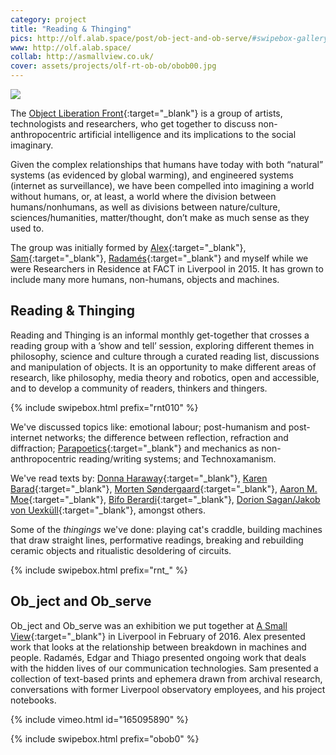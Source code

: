 ```yaml
---
category: project
title: "Reading & Thinging"
pics: http://olf.alab.space/post/ob-ject-and-ob-serve/#swipebox-gallery
www: http://olf.alab.space/
collab: http://asmallview.co.uk/
cover: assets/projects/olf-rt-ob-ob/obob00.jpg
---
```

![](/assets/projects/olf-rt-ob-ob/rt0200.jpg)

The [Object Liberation Front](http://olf.alab.space/){:target="_blank"} is a group of artists, technologists and researchers, who get together to discuss non-anthropocentric artificial intelligence and its implications to the social imaginary.

Given the complex relationships that humans have today with both “natural” systems (as evidenced by global warming), and engineered systems (internet as surveillance), we have been compelled into imagining a world without humans, or, at least, a world where the division between humans/nonhumans, as well as divisions between nature/culture, sciences/humanities, matter/thought, don’t make as much sense as they used to.

The group was initially formed by [Alex](http://alexpearl.miriadonline.info/){:target="_blank"}, [Sam](http://samskinner.net/){:target="_blank"}, [Radamés](https://radames.in/){:target="_blank"} and myself while we were Researchers in Residence at FACT in Liverpool in 2015. It has grown to include many more humans, non-humans, objects and machines.

## Reading & Thinging
Reading and Thinging is an informal monthly get-together that crosses a reading group with a ’show and tell’ session, exploring different themes in philosophy, science and culture through a curated reading list, discussions and manipulation of objects. It is an opportunity to make different areas of research, like philosophy, media theory and robotics, open and accessible, and to develop a community of readers, thinkers and thingers.

{% include swipebox.html prefix="rnt010" %}

We've discussed topics like: emotional labour; post-humanism and post-internet networks; the difference between reflection, refraction and diffraction; [Parapoetics](http://www.brokendimanche.eu/para-poetics/){:target="_blank"} and mechanics as non-anthropocentric reading/writing systems; and Technoxamanism.

We've read texts by: [Donna Haraway](https://muse.jhu.edu/journals/configurations/v002/2.1haraway.html){:target="_blank"}, [Karen Barad](http://humweb.ucsc.edu/feministstudies/faculty/barad/barad-posthumanist.pdf){:target="_blank"}, [Morten Søndergaard](http://www.brokendimanche.eu/shop-1/suture){:target="_blank"}, [Aaron M. Moe](http://www.brokendimanche.eu/shop-1/protean-poetics){:target="_blank"}, [Bifo Berardi](http://tmp.thiagohersan.com/tmp/OLF-RT/Berardi-the-soul-at-work-INTRO.pdf){:target="_blank"}, [Dorion Sagan/Jakob von Uexküll](http://tmp.thiagohersan.com/tmp/OLF-RT/Sagan_intro_to_umwelt.pdf){:target="_blank"}, amongst others.

Some of the *thingings* we've done: playing cat's craddle, building machines that draw straight lines, performative readings, breaking and rebuilding ceramic objects and ritualistic desoldering of circuits.

{% include swipebox.html prefix="rnt_" %}

## Ob_ject and Ob_serve
Ob_ject and Ob_serve was an exhibition we put together at [A Small View](http://asmallview.co.uk/){:target="_blank"} in Liverpool in February of 2016. Alex presented work that looks at the relationship between breakdown in machines and people. Radamés, Edgar and Thiago presented ongoing work that deals with the hidden lives of our communication technologies. Sam presented a collection of text-based prints and ephemera drawn from archival research, conversations with former Liverpool observatory employees, and his project notebooks.

{% include vimeo.html id="165095890" %}

{% include swipebox.html prefix="obob0" %}

